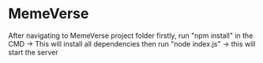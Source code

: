 # MemeVerse

After navigating to MemeVerse project folder 
firstly, run "npm install" in the CMD -> This will install all dependencies 
then run "node index.js" -> this will start the server
